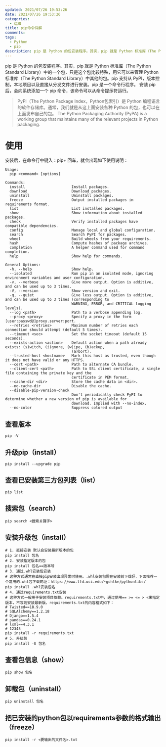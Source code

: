 ```yaml
---
updated: 2021/07/26 19:53:26
date: 2021/07/26 19:53:26
categories: 
  - 运维
title: pip命令详解
comments: 
tags:
  - Python
  - pip
description: pip 是 Python 的包安装程序。其实，pip 就是 Python 标准库（The Python Standard Library）中的一个包，只是这个包比较特殊，用它可以来管理 Python 标准库（The Python Standard Library）中其他的包。pip 支持从 PyPI，版本控制，本地项目以及直接从分发文件进行安装。pip 是一个命令行程序。 安装 pip 后，会向系统添加一个 pip 命令，该命令可以从命令提示符运行。
---
```

pip 是 Python 的包安装程序。其实，pip 就是 Python 标准库（The Python Standard Library）中的一个包，只是这个包比较特殊，用它可以来管理 Python 标准库（The Python Standard Library）中其他的包。pip 支持从 PyPI，版本控制，本地项目以及直接从分发文件进行安装。pip 是一个命令行程序。 安装 pip 后，会向系统添加一个 pip 命令，该命令可以从命令提示符运行。

> PyPI（The Python Package Index，Python包索引）是 Python 编程语言的软件存储库。通常，我们就是从这上面安装各种 Python 的包，也可以在上面发布自己的包。
> The Python Packaging Authority (PyPA) is a working group that maintains many of the relevant projects in Python packaging.

# 使用

安装后，在命令行中键入：pip+ 回车，就会出现如下使用说明：

```
Usage:
  pip <command> [options]

Commands:
  install                     Install packages.
  download                    Download packages.
  uninstall                   Uninstall packages.
  freeze                      Output installed packages in requirements format.
  list                        List installed packages.
  show                        Show information about installed packages.
  check                       Verify installed packages have compatible dependencies.
  config                      Manage local and global configuration.
  search                      Search PyPI for packages.
  wheel                       Build wheels from your requirements.
  hash                        Compute hashes of package archives.
  completion                  A helper command used for command completion.
  help                        Show help for commands.

General Options:
  -h, --help                  Show help.
  --isolated                  Run pip in an isolated mode, ignoring environment variables and user configuration.
  -v, --verbose               Give more output. Option is additive, and can be used up to 3 times.
  -V, --version               Show version and exit.
  -q, --quiet                 Give less output. Option is additive, and can be used up to 3 times (corresponding to
                              WARNING, ERROR, and CRITICAL logging levels).
  --log <path>                Path to a verbose appending log.
  --proxy <proxy>             Specify a proxy in the form [user:passwd@]proxy.server:port.
  --retries <retries>         Maximum number of retries each connection should attempt (default 5 times).
  --timeout <sec>             Set the socket timeout (default 15 seconds).
  --exists-action <action>    Default action when a path already exists: (s)witch, (i)gnore, (w)ipe, (b)ackup,
                              (a)bort).
  --trusted-host <hostname>   Mark this host as trusted, even though it does not have valid or any HTTPS.
  --cert <path>               Path to alternate CA bundle.
  --client-cert <path>        Path to SSL client certificate, a single file containing the private key and the
                              certificate in PEM format.
  --cache-dir <dir>           Store the cache data in <dir>.
  --no-cache-dir              Disable the cache.
  --disable-pip-version-check
                              Don't periodically check PyPI to determine whether a new version of pip is available for
                              download. Implied with --no-index.
  --no-color                  Suppress colored output
```

## 查看版本

```shell
pip -V
```

## 升级pip（install）

```shell
pip install --upgrade pip
```

## 查看已安装第三方包列表（list）

```shell
pip list
```

## 搜索包（search）

```shell
pip search <搜索关键字>
```

## 安装升级包（install）

```shell
# 1. 直接安装 默认会安装最新版本的包
pip install 包名
# 2. 安装指定版本的包
pip install 包名==版本号
# 3. 通过.whl安装包安装
# 这种方式通常在直接pip安装出现异常时使用。.whl安装包需在安装前下载好，下面推荐一个常用的.whl包下载网址：https://www.lfd.uci.edu/~gohlke/pythonlibs/
pip install .whl安装包名
# 4. 通过requirements.txt安装
# 这种方式一般用于安装项目依赖。requirements.txt中，通过使用== >= <= > <来指定版本，不写则安装最新版。requirements.txt的内容格式如下：
# Twisted==18.9.0
# SQLAlchemy==1.2.18
# Django==1.5.4
# pandas==0.24.1
# lxml==4.3.1
# 12345
pip install -r requirements.txt
# 5. 升级包
pip install -U 包名
```

## 查看包信息（show）

```shell
pip show 包名
```

## 卸载包（uninstall）

```shell
pip uninstall 包名
```

## 把已安装的python包以requirements参数的格式输出（freeze）

```shell
pip install -r <要输出的文件名>.txt
```


